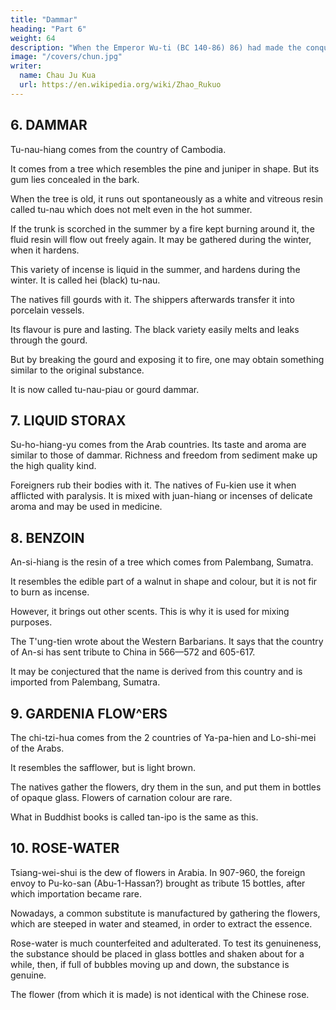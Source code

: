 ```yaml
---
title: "Dammar"
heading: "Part 6"
weight: 64
description: "When the Emperor Wu-ti (BC 140-86) 86) had made the conquest of Southern Yue, he sent a mission from Suwon across the sea to reconnoitre Hainan"
image: "/covers/chun.jpg"
writer:
  name: Chau Ju Kua
  url: https://en.wikipedia.org/wiki/Zhao_Rukuo
---
```



## 6. DAMMAR

Tu-nau-hiang comes from the country of Cambodia. 

It comes from a tree which resembles the pine and juniper in shape. But its gum lies concealed in the bark.

When the tree is old, it runs out spontaneously as a white and vitreous resin called tu-nau which does not melt even in the hot summer.

If the trunk is scorched in the summer by a fire kept burning around it, the fluid resin will flow out freely again. It may be  gathered during the winter, when it hardens.

This variety of incense is liquid in the summer, and hardens during the winter. It is called hei (black) tu-nau.

The natives fill gourds with it. The shippers afterwards transfer it into porcelain vessels.

Its flavour is pure and lasting. The black variety easily melts and leaks through the gourd. 

But by breaking the gourd and exposing it to fire, one may obtain something similar to the original substance.

It is now called tu-nau-piau or gourd dammar.

<!-- Note.
The Chinese word tu-nau
transcribes the
fifteenth century Ying-yai-
Malay damar. In the
0|). Crawfurd, Hist. Indian Archipelago, I,
(:^
455, says= «In almost every country of the Indian islands there are trees which afford damar.
Bumphius enumerates four varieties. These produce different sorts of the rosin, which take 10
sheng-Ian the form ta-ma-'ir occurs
their
names
^^
One
in commercial language from their colour or consistency.
Damar
Damar-putch, or white rosin
is
used for
all
is
called
Damar-batu
and another in common use
the purposes to which we apply pitch,
means the stony
in Malay, or Bamar-selo in Javanese, which
rosin,
but chiefly in paying the bottoms of ships and vesselso.
Marsden,
dammar
Hist, of Sumatra, 128, says that white
Lampoon called cruyen, the wood
dammar tattoo, in being soft and
yielded by a tree growing in
from the common sort, or
somewhat the appearance of putty.» See
also
of which
a species of turpentine, 15
is
is
white and porous. It differs
whitish, having the consistence, and
Yule and Burnell,
Glossary, 228. -->

## 7. LIQUID STORAX

Su-ho-hiang-yu comes from the Arab countries. Its taste and aroma are similar to those of dammar. Richness and freedom from sediment make up the high quality kind. 

Foreigners rub their bodies with it. The natives of Fu-kien use it when afflicted with paralysis. It is mixed with juan-hiang or incenses of delicate aroma and may be used in medicine.

<!-- Note.
The present day su-ho-Uang-yu or «sweet oil of storax», or su-ho-yu nstorax oil», which
occurs in commerce in China, is a product of the Liquidambar orientalis, L., of Asia Minor. The
storax of the ancients, which became known to the Chinese in the early part of the Christian
era as
a product of Ta-ts'in, and the name of which OTupa?, they may have mutilated into su-ho, was
a
solid
gum, and appears
to
have been a product of the Styrax
officinalis,
Syria. Sui-shu, 83,i6* mentions su^lio as a product of Po-ssi (Persia).
which
is still
common
in
Apparently the storax sent to
China in those early days was very largely adulterated, for Liang-shu, 54,i7», (covering
the first half
of the sixth century), says that in Western Asia (Ta-ts'in) astorax (su-ho) is
made by mixing and
boiling the juice of various fragrant trees
and that it is not a natural product. It is further said that
the inhabitants of Ta-ts'in gatherjhe su-Jio (plant, or parts of it), squeeze out its
juice, and thus
make a balm or ointment
they then sell this drug to the traders of other 'countries;


many hands hefore reaching China, and when
Hirth, China and Koman Orient, 41, 47, 263—266.
thus goes through
fragrant.)) See
D.
China
is
arriving here,
it is
not so very
Hanbury, Science Papers, 143, has conclusively shown that the drug now used in
imported into Bombay from Aden, the Persian Gulf and the Red Sea, being probably
5 brought thither from Alexandria.
He has
by comparison
also established
its identity
with the
known as Liquid Storax, obtained from the Liquidambar orientalis, L., in Asia Minor.
Bretschneider, Botanicon Sinicum, III, 465.
The Hiang-p'u, a Treatise on perfumes of the eleventh century, makes the remark that su-
ho-yu is akind oitu-nau-hiang or dammar. Bretschneider, op. cit., 464. The Su-ch'bn-liang-fang
substance
10
{Wk
VJnj ^J ~/j)i ^^®° "^ ^^^ eleventh century, says (Ijis')= «The su-ho-hiang of the present
day is like hard wood, of a dark red colour. There is also su-ho-yu which is like birdlime.o This
su-ho-hiang may well have been the classical or solid storax.
Our author, in the first part of his work, mentions liquid storax as a product of Baghdad,
Rum) and
Asia Minor (Lu-mei,
of Ki-tz'i-ni (Ghazni).
The
Huan-yii-chii
(-^ ^^ ^^
of the
15 tenth century) says that su-ho-yu was produced in An-nan and San-fo-ts'i. Bretschneider,
Bot. Sinic, III, 464. It
called in
is
likely that this
Malay rasamala.
(HiH *^ ^^ '^)>
See supra, p. 190, n.
""'^ich,
name
altingiana, Bl. of Java,
of su-ho-yu as twushlca
according to Monier Williams, Sansk. Engl. Diet.,
is
Indian olibanum-
1.
The expression ta-fong
20
was the resin of the Liquidambar
P6n-ts,'au, 34,54, gives the Sanskrit
is
actually used in the province of Fu-ki6n as a term for paralysis
of either the body or limbs. -->


## 8. BENZOIN 


An-si-hiang is the resin of a tree which comes from Palembang, Sumatra. 

It resembles the edible part of a walnut in shape and colour, but it is not fir to burn as incense. 

However, it brings out other scents. This is why it is used for mixing purposes.

The T'ung-tien wrote about the Western Barbarians. It says that the country of An-si has sent tribute to China in 566—572 and 605-617. 

It may be conjectured that the name is derived from this country and is imported from Palembang, Sumatra.

<!-- Note.
Our author's doubts about the country of origin of this incense and his failure to explain its
Ancient Chinese and Arabs,
35 name, are common to other Chinese writers. See Bretschneider,
third centuries of our era,
and
second
the
in
which,
19, note 2. Bot. Sinic, III, 465—467. An-si,
of the Arsacides, to
overthrow
after
the
transferred,
was
Parthia,
was the Chinese designation of
Orient, 198. During
Roman
China
and
Hirth,
dynasty.
Sassanide
the
of
kingdom
the new Persian
therefore be held to be identical with
the Ch6u and Sui dynasties (A. D. 557-618) An-si may
which was the same as theKi-pin
says that «the kingdom of Ts'au
40 Persia. Sui-shu,
(j^),
83,i6
countries
dynasty, had (whether as a product or brought there from other
(Hi
aromatic
sub-
other
and
mu-hiang)
our author's
is not clear) an-si-hiang, ts'ing-mu (putchuck,
Turkestan),
in
Chinese
Kuchar
K'iu-tz'i
the section on
W)
stances.))
°^ ^^^
^^^
The same work,
in
(^
^202
mentions an-si-hiang among
83,ii'',
China by way or
K'iu-tz'i'. It is
Yu-yang-tsa-tsu,
is
ISjV''
is
has no
it
When
fruit.
it
only
means that an-si-hiang reached
«TLe an-si-hiang
says:
tree
comes from Po-ssi
or ((destroying evil tree»).
yellowish black.
In the second moon
products. I fancy
its
evident none reached China in Chan's time.
(Jg^ ^|^ j^
The leaves have four angles
called the pi-sie tree
bark
11,8-9
GARDENIA ILOWERS.
blossoms; the flower
the bark of the tree
an-si-hiang. In the sixth and seventh
(^);
(Persia).
In Po-ssi
it
thirty feet high; the
It is
they do not shrivel up in winter. 5
yellowish, the heart of the flower is greenish. It
is
is cut, its
moons
it
gum
(^) is like
hardens,
when
syrup ('^p);
it
is
called
can be burned, propitiating
it
the gods and dispelling all evils.
The
as quoted in Tung-si-yang-k'au,
I-t'ung-chi (of the Ming),
which produces an-si-hiang
is
like the k'u-Uen
the leaves are like those of the yang-t'au (:¥l
supplies the incense
is
now An-nan,
Persia, but
Marsdon,
(^
^»^
says that the tree 10
1,11,
Melia azedarach, L.)but straighter;
Jd^ Carambola
tree)
but broader. The sap which
in the heart of the tree. Pon-ts'au, 34,53*, says ((formerly
San-fo-ts'i
and
foreign countries have
all
aBenjamin or benzoin (caminyan)
Hist, of Sumatra, 123, says:
it
came from
it.»
.... is
produced 15
by a tree which grows in great abundance in the northern parts of the island (of Sumatra),
particularly in the Batta country, and met with, though rarely, to the southward of the line.»
remarks that «Borneo and Sumatra are the
and the territory of Borneo proper in the one,
and that of the Battas in the other, the only portions of them .... It has but one name, or at 20
least only one which is current. This is a native term, and is at full length Kaminyan, or abbre-
Crawfurd,
Hist. Indian Archipelago,
only countries which produce
viated Minyani).
i|j]
^
^S
it
(i.
e.,
The Pon-ts'au-kang-mu,
Tcu-pei-lo,
which seems
I,
518,
benzoin),
to
34,52,
gives
as the
name
«foreign»
of an-si-hiang
be a corrupt transcription either of Sanskrit khadira
or of kundura, catechu or Indian frankincense. See supra, p. 196, n.
1.
Linschoten (11,96— 98) distinguish two varieties 25
of benzoin, one which does not smell except when in the fire, and the other with a strong scent.
Barbosa adds that it is with this latter variety that othe good and genuine storaxis made in the
Levant, before extracting from it the oil, which in the Levant is extracted from iti>. Linschoten
BothDuarteBarbosa(op.
calls the scented variety ((benioin
the other variety
is
cit.,
185) and
de boninasa or benzoin of the flowers;
of white benzoin, like pieces of almonds
he adds,
is
it is
«benioin amendoado» or abenzoin of almonds», because
among
the black.
of blackish colour;
mixed with pieces 30
aThe benzoin from Sumatra and Java,
it is
not as good as that from Siam and by Malacca.))

trating
place
and
it
lasting.
is
^ -->

## 9. GARDENIA FLOW^ERS

The chi-tzi-hua comes from the 2 countries of Ya-pa-hien and Lo-shi-mei of the Arabs.

It resembles the safflower, but is light brown. 

<!-- Its scent is pene- -->

The natives gather the flowers, dry them in the sun, and put them in bottles of opaque glass. Flowers of carnation colour are rare.

What in Buddhist books is called tan-ipo is the same as this.

<!-- Note.
On the Gardenia florida or becho-nuts, see Hanbury, Science Papers, 241 et seqq., and
Bretschneider, Bot. Sinic, III, 500—503. Although our author only refers to its use as a per-
fume,
was, however, largely used as a dye. Ya-pa-hien (or as it is written supra, p. 116 Ya-ssi-
is Isfahan, and Lo-shl-mei probably stands for Khwarizm. Supra,
p. 134, our author
refers to the trade in gardenia flowers from the Persian coast through the island of Kish. He also
says (supra, p. 141) that it was a product of Asia Minor (Lu-meii).
it
5 pau-hien)
Ling-wai-tai-ta, 7,s-4 says:
of the Arabs. It is
10
^)
dry
what
«The
foreign gardenia
(^
jjfj^
called in the Buddhist books tan-po
is
^)
comes from the land
(1^ ^). The
Sea foreigners
At the present day when one wants to be scented as if
(y^
with ambergris, one uses foreign gardenia, which is even more penetrating. There is a white
it
like dyer's safflower.
flower just like the gardenia but five-petaled. People say that (the chi-tzi) brought from Si-chu
^t
possibly an error for
that this
15
is
not correct.))
^^ ^
aWestern India»)
is (real)
(
^
tan-po, but I apprehend
Yu-yang-tsa-tsu, 18,s^ says of this product= vChi-tzi flowers with six petals are rare, but,
according to T'au Chbn-po
A.D. 451— 536,
([^ ^^ {^ or Tan Hung-king |^
the author of an important work on materia medica; see Giles, Biograph. Dictionary, 718— 719),
^i ;^
only six-petaled chi-tzi flowers can properly be called by that name. If one cuts off
flower and is
slits
open the calyx in seven places, the perfume
is
very powerful. It
20 the chan-po of the Western Kegions.)) The text has fe yen, which stands
change of radicals being frequent
cham-pak or chan-po-Tcia
Champaca.
in old texts.
(B^ 3^ ^P),
Hirth,
J.
A. 0.
S.,
XXX,
it is
tan or dian, the
27. Chan-po, in Cantonese
Sanskrit champaka, the
is
for ps.
a six-petaled
said that
champac
tree,
Michelia --> 


## 10. ROSE-WATER

Tsiang-wei-shui is the dew of flowers in Arabia. In 907-960, the foreign envoy to Pu-ko-san (Abu-1-Hassan?) brought as tribute 15 bottles, after which importation became rare.

Nowadays, a common substitute is manufactured by gathering the flowers, which are steeped in water and steamed, in order to extract the essence.

Rose-water is much counterfeited and adulterated. To test its genuineness, the substance should be placed in glass bottles and shaken about for a while, then, if full
of bubbles moving up and down, the substance is genuine. 

The flower (from which it is made) is not identical with the Chinese rose.

<!-- Note.
ts iang-wet-lu or «rose-dew». In a preceding passage
the island of Kish in rose-water. The adjacent province
through
1 34) Chau refers to the trade
Eose-water
(supra, p.
is also
known
in
China as
all parts of
40 of Fars was celebrated for its rose-water, which, says Ibn Haukal, was exported to
to Muk add asi, ten different
the world. The city of Shapur and its valley produced, according'204
11,10-11
GHARU-WOOD.
oils, which were exported far and wide over the Eastern world. Le Strange,
Lands of the Eastern^Caliphate, 293. Edrisi, op. cit, I, 394, speaks of the rose-water of Djur in
Fars as being particularly pure. In another passage (supra, p. 141) our author mentions rose-
water among the products of Asia Minor (Lu-mei).
kinds of perfumed
Rose-water, gulab in Persian,
Persian, our attar of roses, which
an
chief seat for the manufacture of which
the rose-water
is
made, by setting
not to be confounded with the «essence of roses» 'atr in
is
is
is
essential oil obtained
at
Ghazipur on the Ganges. «The attar
out during the night and
it
till
is
obtained after
sunrise in the morning in
large open vessels exposed to the air, and then skimming off the essential
Yule and Burnell,
'5
from the petals of the flower, the
oil
which
floats at
the
The acommon substitute)) of which our author speaks 10
seems to have been prepared in much the same way as the attar. We are told, however, that the
Arabs and Persians did not know of attar of roses, it was a discovery of Princess Nurdjihan, wife
of Jehangir. L. Langles, Recherches sur la dficouverte de I'essence de rose, 1804.
The Chinese rose is the Rosa indica. Lour. According to the Pon-ts'au the people in
southern China prepared a fragrant water from the petals of the fe'ta»(ir-z»« flowers. Bret- 15
Schneider, Bot. Sinic, III, 303. See also Duarte Barbosa, op. cit., 188.
top».
Glossary, 494.
,

 -->